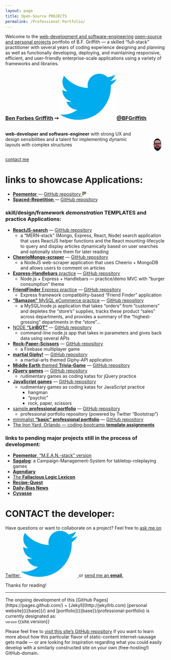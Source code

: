```yaml
---
layout: page
title: Open-Source PROJECTS
permalink: /Professional-Portfolio/
---
```

Welcome to the [web-development and software-engineering]({{base}}/resume/) [open-source and personal projects](https://github.com/BFGriffith?tab=repositories) portfolio of B.F. Griffith — a skilled “full-stack” practitioner with several years of coding experience designing and planning as well as functionally developing, deploying, and maintaining responsive, efficient, and user-friendly enterprise-scale applications using a variety of frameworks and libraries.
<h3>
  <a href="{{base}}/about/">Ben Forbes Griffith</a><span> &#10137; </span>
  <a href="https://twitter.com/BFGriffith">
    <img id="bluebird" src="/IMAGES/bluebird.png" alt="Twitter handle = @BFGriffith" />@BFGriffith
  </a>
</h3>
<p class="message" style="float:left;width:100%;">
  <a href="{{base}}/resume">
    <img style="float:right;max-width:20%;margin-top:1rem;" src="/IMAGES/BFGriffith_cartoon.png" alt="BFGriffth cartoon portrait" height="50px" width="auto" />
      <span style="float:left;max-width:80%;">
        <strong>web-developer and software-engineer</strong>&nbsp;with strong UX and design sensibilities and a talent for implementing dynamic layouts with complex structures
      </span>
  </a>
  <br>
</p>
<a href="#contact-the-developer">contact me
</a>

# links to showcase Applications:

<ul>
  <li>
    <a href="https://poem-patterns.herokuapp.com/">
      <strong>Poementor</strong>
    </a>
    <span> — </span>
    <a href="https://github.com/BFGriffith/Poem-Patterns">GitHub repository
      <img style="display:inline;margin:0;" src="/IMAGES/PP_logo-sketch.png" alt="Poementor logo" height="14px" width="14px" />
    </a>
  </li>
  <li>
    <a href="https://repetition-spacing.herokuapp.com/">
      <strong>Spaced-Repetition</strong>
    </a>
    <span> — </span>
    <a href="https://github.com/BFGriffith/spaced-repetition">GitHub repository</a>
  </li>
</ul>


### skill/design/framework *demonstration* TEMPLATES and practice Applications:
- [**ReactJS-search**](https://reactjs-search.herokuapp.com/) — [GitHub repository](https://github.com/BFGriffith/ReactJS-search)
  - a “MERN-stack” (Mongo, Express, React, Node) search application that uses ReactJS helper functions and the React mounting-lifecycle to query and display articles dynamically based on user searches and optionally store them for later reading
- [**CheerioMongo-scraper**](https://cheeriomongo-scraper.herokuapp.com/) — [GitHub repository](https://github.com/BFGriffith/CheerioMongo-scraper)
  - a NodeJS web-scraper application that uses Cheerio + MongoDB and allows users to comment on articles
- [**Express-Handlebars** practice](https://github.com/BFGriffith/Express-Handlebars_practice) — [GitHub repository](https://github.com/BFGriffith/Express-Handlebars_practice)
  - Node.js + Express + Handlebars — practice/demo MVC with “burger consumption” theme
- [**FriendFinder** Express practice](https://github.com/BFGriffith/FriendFinder-Express) — [GitHub repository](https://github.com/BFGriffith/FriendFinder-Express)
  - Express framework compatibility-based “Friend Finder” application
- [**“Bamazon”** MySQL eCommerce practice](https://github.com/BFGriffith/Bamazon-MySQL) — [GitHub repository](https://github.com/BFGriffith/Bamazon-MySQL)
  - a MySQL/node.js application that takes “orders” from “customers” and depletes the “store’s” supplies, tracks these product “sales” across departments, and provides a summary of the “highest-grossing” departments in the “store”...
- [NODE **“LiriBOT”**](https://node-liribot.herokuapp.com/) — [GitHub repository](https://github.com/BFGriffith/NODE-LiriBOT)
  - command-line node.js app that takes in parameters and gives back data using several APIs
- [**Rock-Paper-Scissors**](https://github.com/BFGriffith/Rock-Paper-Scissors) — [GitHub repository](https://github.com/BFGriffith/Rock-Paper-Scissors)
  - a Firebase multiplayer game
- [**martial Giphy!**](https://martialgiphy.herokuapp.com/) — [GitHub repository](https://github.com/BFGriffith/martialGiphy)
  - a martial-arts themed Giphy-API application
- [**Middle Earth** themed **Trivia-Game**](https://middle-earth-trivia-game.herokuapp.com/) — [GitHub repository](https://github.com/BFGriffith/Trivia-Game)
- [**jQuery games**](https://jquery-game-katas.herokuapp.com/) — [GitHub repository](https://github.com/BFGriffith/jQuery-games)
  - rudimentary games as coding katas for jQuery practice
- [**JavaScript games**](https://javascript-game-katas.herokuapp.com/) — [GitHub repository](https://github.com/BFGriffith/JavaScript-games)
  - rudimentary games as coding katas for JavaScript practice
    - hangman
    - “psychic”
    - rock, paper, scissors
- [sample **professional portfolio**](https://bfgriffith-portfolio.herokuapp.com/index.html) — [GitHub repository](https://github.com/BFGriffith/BFGriffith-portfolio)
  - professional portfolio repository (powered by Twitter “Bootstrap”)
- [minimalist **“basic” professional portfolio**](https://basic-professional-portfolio.herokuapp.com/) — [GitHub repository](https://github.com/BFGriffith/Basic-Portfolio)
- [The Iron Yard, Orlando — coding-bootcamp **template assignments**](https://github.com/BFGriffith/TIY-Assignments)

### links to pending major projects still in the process of development:
- [**Poementor**, “M.E.A.N.-stack” version](https://github.com/BFGriffith/Poementor)
- [**Sagalog**](https://github.com/BFGriffith/sagalog): a Campaign-Management-System for tabletop-roleplaying games 
- [**Agendiary**](https://github.com/BFGriffith/agendiary)
- [The **Fallacious Logic Lexicon**](https://github.com/BFGriffith/fallacious-logic-lexicon)
- [**Recipe-Quest**](https://github.com/BFGriffith/Recipe-Quest)
- [**Daily-Bias News**](https://github.com/BFGriffith/Daily-Bias)
- [**Cyvasse**](https://github.com/BFGriffith/Cyvasse)

# CONTACT the developer:
<p class="message"><span>Have questions or want to collaborate on a project? Feel free to </span>
  <a href="https://twitter.com/BFGriffith" target="_blank">
    <span>ask me on Twitter</span>
    <img id="bluebird" src="/IMAGES/bluebird.png" alt="Twitter handle = @BFGriffith" />
  </a> or <a href="mailto:benjaminforbesgriffith@gmail.com">send me an <strong>email</strong>.</a>
</p>

Thanks for reading!
<hr>
The ongoing development of this [GitHub Pages](https://pages.github.com/) + [Jekyll](http://jekyllrb.com) [personal website]({{base}}/) and [portfolio]({{base}}/professional-portfolio) is currently designated as:
<br>
<span style="font-size:0.66rem;">version </span>
<span>{{site.version}}</span>
<p>Please feel free to <a href="{{site.github.repo}}" target="_blank">visit this site’s GitHub repository</a> if you want to learn more about how this particular flavor of static-content internet-sausage gets made — or are looking for inspiration regarding what you could easily develop with a similarly constructed site on your own (free-hosting!) GitHub-domain.</p>